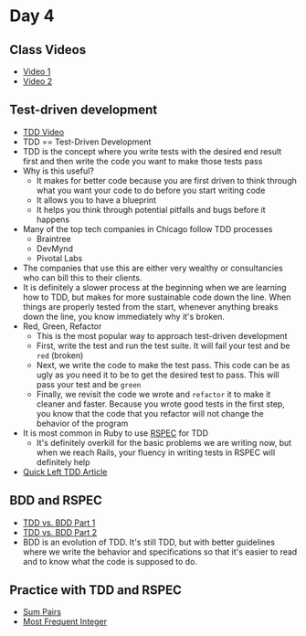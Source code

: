 Day 4
======================
Class Videos
------------
* [Video 1](https://vimeo.com/220822437)
* [Video 2](https://vimeo.com/220822487)


Test-driven development
-----------------------------------------------
* [TDD Video](https://vimeo.com/203348818)
* TDD == Test-Driven Development
* TDD is the concept where you write tests with the desired end result first and then write the code you want to make those tests pass
* Why is this useful?
	* It makes for better code because you are first driven to think through what you want your code to do before you start writing code
	* It allows you to have a blueprint
	* It helps you think through potential pitfalls and bugs before it happens
* Many of the top tech companies in Chicago follow TDD processes
	* Braintree
	* DevMynd
	* Pivotal Labs
* The companies that use this are either very wealthy or consultancies who can bill this to their clients.
* It is definitely a slower process at the beginning when we are learning how to TDD, but makes for more sustainable code down the line. When things are properly tested from the start, whenever anything breaks down the line, you know immediately why it's broken.
* Red, Green, Refactor
	* This is the most popular way to approach test-driven development
	* First, write the test and run the test suite. It will fail your test and be `red` (broken)
	* Next, we write the code to make the test pass. This code can be as ugly as you need it to be to get the desired test to pass. This will pass your test and be `green`
	* Finally, we revisit the code we wrote and `refactor` it to make it cleaner and faster. Because you wrote good tests in the first step, you know that the code that you refactor will not change the behavior of the program
* It is most common in Ruby to use [RSPEC](http://rspec.info/) for TDD
	* It's definitely overkill for the basic problems we are writing now, but when we reach Rails, your fluency in writing tests in RSPEC will definitely help
* [Quick Left TDD Article](https://quickleft.com/blog/use-test-driven-development-tdd/)

BDD and RSPEC
--------
* [TDD vs. BDD Part 1](https://www.toptal.com/freelance/your-boss-won-t-appreciate-tdd-try-bdd)
* [TDD vs. BDD Part 2](http://joshldavis.com/2013/05/27/difference-between-tdd-and-bdd/)
* BDD is an evolution of TDD. It's still TDD, but with better guidelines where we write the behavior and specifications so that it's easier to read and to know what the code is supposed to do.

Practice with TDD and RSPEC
-------------
* [Sum Pairs](https://github.com/CodePlatoon/sum-pairs)
* [Most Frequent Integer](https://github.com/CodePlatoon/most-frequent-int)